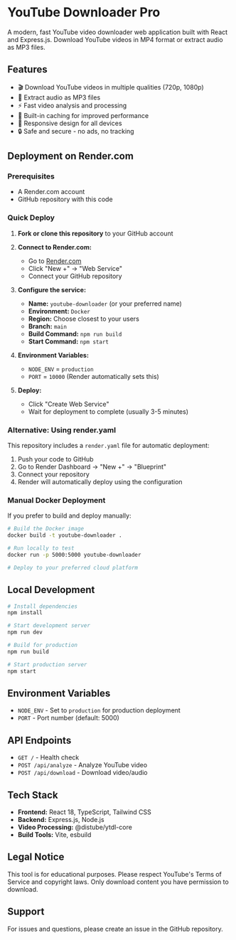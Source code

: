 # YouTube Downloader Pro

A modern, fast YouTube video downloader web application built with React and Express.js. Download YouTube videos in MP4 format or extract audio as MP3 files.

## Features

- 🎬 Download YouTube videos in multiple qualities (720p, 1080p)
- 🎵 Extract audio as MP3 files
- ⚡ Fast video analysis and processing
- 💾 Built-in caching for improved performance
- 📱 Responsive design for all devices
- 🔒 Safe and secure - no ads, no tracking

## Deployment on Render.com

### Prerequisites
- A Render.com account
- GitHub repository with this code

### Quick Deploy

1. **Fork or clone this repository** to your GitHub account

2. **Connect to Render.com:**
   - Go to [Render.com](https://render.com)
   - Click "New +" → "Web Service"
   - Connect your GitHub repository

3. **Configure the service:**
   - **Name:** `youtube-downloader` (or your preferred name)
   - **Environment:** `Docker`
   - **Region:** Choose closest to your users
   - **Branch:** `main`
   - **Build Command:** `npm run build`
   - **Start Command:** `npm start`

4. **Environment Variables:**
   - `NODE_ENV` = `production`
   - `PORT` = `10000` (Render automatically sets this)

5. **Deploy:**
   - Click "Create Web Service"
   - Wait for deployment to complete (usually 3-5 minutes)

### Alternative: Using render.yaml

This repository includes a `render.yaml` file for automatic deployment:

1. Push your code to GitHub
2. Go to Render Dashboard → "New +" → "Blueprint"
3. Connect your repository
4. Render will automatically deploy using the configuration

### Manual Docker Deployment

If you prefer to build and deploy manually:

```bash
# Build the Docker image
docker build -t youtube-downloader .

# Run locally to test
docker run -p 5000:5000 youtube-downloader

# Deploy to your preferred cloud platform
```

## Local Development

```bash
# Install dependencies
npm install

# Start development server
npm run dev

# Build for production
npm run build

# Start production server
npm start
```

## Environment Variables

- `NODE_ENV` - Set to `production` for production deployment
- `PORT` - Port number (default: 5000)

## API Endpoints

- `GET /` - Health check
- `POST /api/analyze` - Analyze YouTube video
- `POST /api/download` - Download video/audio

## Tech Stack

- **Frontend:** React 18, TypeScript, Tailwind CSS
- **Backend:** Express.js, Node.js
- **Video Processing:** @distube/ytdl-core
- **Build Tools:** Vite, esbuild

## Legal Notice

This tool is for educational purposes. Please respect YouTube's Terms of Service and copyright laws. Only download content you have permission to download.

## Support

For issues and questions, please create an issue in the GitHub repository.